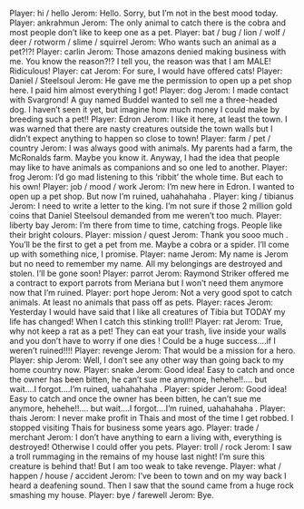 Player: hi / hello
Jerom: Hello. Sorry, but I’m not in the best mood today.
Player: ankrahmun
Jerom: The only animal to catch there is the cobra and most people don’t like to keep one as a pet.
Player: bat / bug / lion / wolf / deer / rotworm / slime / squirrel
Jerom: Who wants such an animal as a pet?!?!
Player: carlin
Jerom: Those amazons denied making business with me. You know the reason?!? I tell you, the reason was that I am MALE! Ridiculous!
Player: cat
Jerom: For sure, I would have offered cats!
Player: Daniel / Steelsoul
Jerom: He gave me the permission to open up a pet shop here. I paid him almost everything I got!
Player: dog
Jerom: I made contact with Svargrond! A guy named Buddel wanted to sell me a three-headed dog. I haven’t seen it yet, but imagine how much money I could make by breeding such a pet!!
Player: Edron
Jerom: I like it here, at least the town. I was warned that there are nasty creatures outside the town walls but I didn’t expect anything to happen so close to town!
Player: farm / pet / country
Jerom: I was always good with animals. My parents had a farm, the McRonalds farm. Maybe you know it. Anyway, I had the idea that people may like to have animals as companions and so one led to another.
Player: frog
Jerom: I’d go mad listening to this ‘ribbit’ the whole time. But each to his own!
Player: job / mood / work
Jerom: I’m new here in Edron. I wanted to open up a pet shop. But now I’m ruined, uahahahaha <sniffs>.
Player: king / tibianus
Jerom: I need to write a letter to the king. I’m not sure if those 2 million gold coins that Daniel Steelsoul demanded from me weren’t too much.
Player: liberty bay
Jerom: I’m there from time to time, catching frogs. People like their bright colours.
Player: mission / quest
Jerom: Thank you sooo much <sniffs>. You’ll be the first to get a pet from me. Maybe a cobra or a spider. I’ll come up with something nice, I promise.
Player: name
Jerom: My name is Jerom but no need to remember my name. All my belongings are destroyed and stolen. I’ll be gone soon!
Player: parrot
Jerom: Raymond Striker offered me a contract to export parrots from Meriana but I won’t need them anymore now that I’m ruined.
Player: port hope
Jerom: Not a very good spot to catch animals. At least no animals that pass off as pets.
Player: races
Jerom: Yesterday I would have said that I like all creatures of Tibia but TODAY my life has changed! When I catch this stinking troll!!
Player: rat
Jerom: True, why not keep a rat as a pet! They can eat your trash, live inside your walls and you don’t have to worry if one dies ! Could be a huge success….if I weren’t ruined!!!!
Player: revenge
Jerom: That would be a mission for a hero.
Player: ship
Jerom: Well, I don’t see any other way than going back to my home country now.
Player: snake
Jerom: Good idea! Easy to catch and once the owner has been bitten, he can’t sue me anymore, hehehe!!…. but wait….I forgot….I’m ruined, uahahahaha <sniffs>.
Player: spider
Jerom: Good idea! Easy to catch and once the owner has been bitten, he can’t sue me anymore, hehehe!!…. but wait….I forgot….I’m ruined, uahahahaha <sniffs>.
Player: thais
Jerom: I never make profit in Thais and most of the time I get robbed. I stopped visiting Thais for business some years ago.
Player: trade / merchant
Jerom: I don’t have anything to earn a living with, everything is destroyed! Otherwise I could offer you pets.
Player: troll / rock
Jerom: I saw a troll rummaging in the remains of my house last night! I’m sure this creature is behind that! But I am too weak to take revenge.
Player: what / happen / house / accident
Jerom: I’ve been to town and on my way back I heard a deafening sound. Then I saw that the sound came from a huge rock smashing my house.
Player: bye / farewell
Jerom: Bye.
